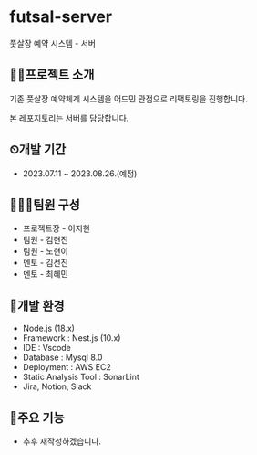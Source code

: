 # futsal-server
풋살장 예약 시스템 - 서버

## 👨‍💻프로젝트 소개
기존 풋살장 예약체계 시스템을 어드민 관점으로 리팩토링을 진행합니다.


본 레포지토리는 서버를 담당합니다.


## ⏲개발 기간
+ 2023.07.11 ~ 2023.08.26.(예정)

## 🧑‍🤝‍🧑팀원 구성
+ 프로젝트장 - 이지현
+ 팀원 - 김현진
+ 팀원 - 노현이
+ 멘토 - 김선진
+ 멘토 - 최혜민


## 🔨개발 환경
  + Node.js (18.x)
  + Framework : Nest.js (10.x)
  + IDE : Vscode
  + Database : Mysql 8.0
  + Deployment : AWS EC2
  + Static Analysis Tool : SonarLint
  + Jira, Notion, Slack

## 🤳주요 기능
+ 추후 재작성하겠습니다.

    
